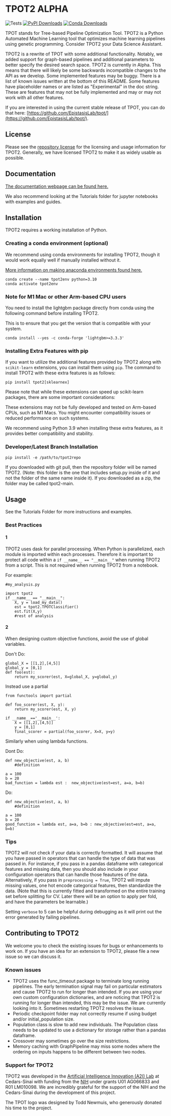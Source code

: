 # TPOT2 ALPHA

![Tests](https://github.com/EpistasisLab/tpot2/actions/workflows/tests.yml/badge.svg)
[![PyPI Downloads](https://img.shields.io/pypi/dm/tpot2?label=pypi%20downloads)](https://pypi.org/project/TPOT2)
[![Conda Downloads](https://img.shields.io/conda/dn/conda-forge/tpot2?label=conda%20downloads)](https://anaconda.org/conda-forge/tpot2)

TPOT stands for Tree-based Pipeline Optimization Tool. TPOT2 is a Python Automated Machine Learning tool that optimizes machine learning pipelines using genetic programming. Consider TPOT2 your Data Science Assistant.

TPOT2 is a rewrite of TPOT with some additional functionality. Notably, we added support for graph-based pipelines and additional parameters to better specify the desired search space. 
TPOT2 is currently in Alpha. This means that there will likely be some backwards incompatible changes to the API as we develop. Some implemented features may be buggy. There is a list of known issues written at the bottom of this README. Some features have placeholder names or are listed as "Experimental" in the doc string. These are features that may not be fully implemented and may or may not work with all other features.

If you are interested in using the current stable release of TPOT, you can do that here: [https://github.com/EpistasisLab/tpot/](https://github.com/EpistasisLab/tpot/). 


## License

Please see the [repository license](https://github.com/EpistasisLab/tpot2/blob/main/LICENSE) for the licensing and usage information for TPOT2.
Generally, we have licensed TPOT2 to make it as widely usable as possible.

## Documentation

[The documentation webpage can be found here.](https://epistasislab.github.io/tpot2/)

We also recommend looking at the Tutorials folder for jupyter notebooks with examples and guides.

## Installation

TPOT2 requires a working installation of Python.

### Creating a conda environment (optional)

We recommend using conda environments for installing TPOT2, though it would work equally well if manually installed without it.

[More information on making anaconda environments found here.](https://conda.io/projects/conda/en/latest/user-guide/tasks/manage-environments.html)

```
conda create --name tpot2env python=3.10
conda activate tpot2env
```

### Note for M1 Mac or other Arm-based CPU users

You need to install the lightgbm package directly from conda using the following command before installing TPOT2. 

This is to ensure that you get the version that is compatible with your system.

```
conda install --yes -c conda-forge 'lightgbm>=3.3.3'
```

### Installing Extra Features with pip

If you want to utilize the additional features provided by TPOT2 along with `scikit-learn` extensions, you can install them using `pip`. The command to install TPOT2 with these extra features is as follows:

```
pip install tpot2[sklearnex]
```

Please note that while these extensions can speed up scikit-learn packages, there are some important considerations:

These extensions may not be fully developed and tested on Arm-based CPUs, such as M1 Macs. You might encounter compatibility issues or reduced performance on such systems.

We recommend using Python 3.9 when installing these extra features, as it provides better compatibility and stability.


### Developer/Latest Branch Installation


```
pip install -e /path/to/tpot2repo
```

If you downloaded with git pull, then the repository folder will be named TPOT2. (Note: this folder is the one that includes setup.py inside of it and not the folder of the same name inside it).
If you downloaded as a zip, the folder may be called tpot2-main. 


## Usage 

See the Tutorials Folder for more instructions and examples.

### Best Practices

#### 1 
TPOT2 uses dask for parallel processing. When Python is parallelized, each module is imported within each processes. Therefore it is important to protect all code within a `if __name__ == "__main__"` when running TPOT2 from a script. This is not required when running TPOT2 from a notebook.

For example:

```
#my_analysis.py

import tpot2
if __name__ == "__main__":
    X, y = load_my_data()
    est = tpot2.TPOTClassifier()
    est.fit(X,y)
    #rest of analysis
```

#### 2

When designing custom objective functions, avoid the use of global variables.

Don't Do:
```
global_X = [[1,2],[4,5]]
global_y = [0,1]
def foo(est):
    return my_scorer(est, X=global_X, y=global_y)

```

Instead use a partial

```
from functools import partial

def foo_scorer(est, X, y):
    return my_scorer(est, X, y)

if __name__=='__main__':
    X = [[1,2],[4,5]]
    y = [0,1]
    final_scorer = partial(foo_scorer, X=X, y=y)
```

Similarly when using lambda functions.

Dont Do:

```
def new_objective(est, a, b)
    #definition

a = 100
b = 20
bad_function = lambda est :  new_objective(est=est, a=a, b=b)
```

Do:
```
def new_objective(est, a, b)
    #definition

a = 100
b = 20
good_function = lambda est, a=a, b=b : new_objective(est=est, a=a, b=b)
```

### Tips

TPOT2 will not check if your data is correctly formatted. It will assume that you have passed in operators that can handle the type of data that was passed in. For instance, if you pass in a pandas dataframe with categorical features and missing data, then you should also include in your configuration operators that can handle those feautures of the data. Alternatively, if you pass in `preprocessing = True`, TPOT2 will impute missing values, one hot encode categorical features, then standardize the data. (Note that this is currently fitted and transformed on the entire training set before splitting for CV. Later there will be an option to apply per fold, and have the parameters be learnable.)


Setting `verbose` to 5 can be helpful during debugging as it will print out the error generated by failing pipelines. 


## Contributing to TPOT2

We welcome you to check the existing issues for bugs or enhancements to work on. If you have an idea for an extension to TPOT2, please file a new issue so we can discuss it.


### Known issues
* TPOT2 uses the func_timeout package to terminate long running pipelines. The early termination signal may fail on particular estimators and cause TPOT2 to run for longer than intended. If you are using your own custom configuration dictionaries, and are noticing that TPOT2 is running for longer than intended, this may be the issue. We are currently looking into it. Sometimes restarting TPOT2 resolves the issue.
* Periodic checkpoint folder may not correctly resume if using budget and/or initial_population size.
* Population class is slow to add new individuals. The Population class needs to be updated to use a dictionary for storage rather than a pandas dataframe.
* Crossover may sometimes go over the size restrictions.
* Memory caching with GraphPipeline may miss some nodes where the ordering on inputs happens to be different between two nodes. 




### Support for TPOT2

TPOT2 was developed in the [Artificial Intelligence Innovation (A2I) Lab](http://epistasis.org/) at Cedars-Sinai with funding from the [NIH](http://www.nih.gov/) under grants U01 AG066833 and R01 LM010098. We are incredibly grateful for the support of the NIH and the Cedars-Sinai during the development of this project.

The TPOT logo was designed by Todd Newmuis, who generously donated his time to the project.
